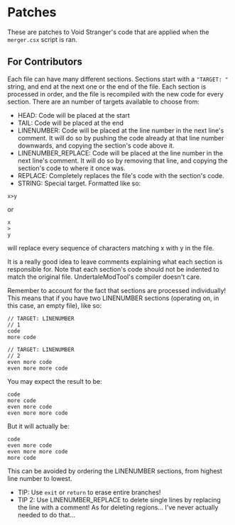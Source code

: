 # Patches
These are patches to Void Stranger's code that are applied when the `merger.csx` script is ran. 


## For Contributors
Each file can have many different sections. Sections start with a `"TARGET: "` string, and end at the next one or the end of the file.
Each section is processed in order, and the file is recompiled with the new code for every section.
There are an number of targets available to choose from:

- HEAD: Code will be placed at the start
- TAIL: Code will be placed at the end
- LINENUMBER: Code will be placed at the line number in the next line's comment.
It will do so by pushing the code already at that line number downwards, and copying the section's code above it.
- LINENUMBER_REPLACE: Code will be placed at the line number in the next line's comment.
It will do so by removing that line, and copying the section's code to where it once was.
- REPLACE: Completely replaces the file's code with the section's code.
- STRING: Special target. Formatted like so:
```
x>y
```
or
```
x
>
y
```
will replace every sequence of characters matching x with y in the file.

It is a really good idea to leave comments explaining what each section is responsible for.
Note that each section's code should not be indented to match the original file. UndertaleModTool's compiler doesn't care.

Remember to account for the fact that sections are processed individually! This means that if you have two LINENUMBER sections (operating on, in this case, an empty file), like so:
```
// TARGET: LINENUMBER
// 1
code
more code

// TARGET: LINENUMBER
// 2
even more code
even more more code
```
You may expect the result to be:

```
code
more code
even more code
even more more code
```
But it will actually be:

```
code
even more code
even more more code
more code
```

This can be avoided by ordering the LINENUMBER sections, from highest line number to lowest.

- TIP: Use `exit` or `return` to erase entire branches!
- TIP 2: Use LINENUMBER_REPLACE to delete single lines by replacing the line with a comment! As for deleting regions... I've never actually needed to do that... 
